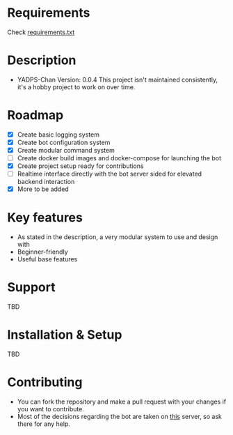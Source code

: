 # Requirements
Check [requirements.txt](https://github.com/pritam42069/yadps-chan/blob/main-(stable)/requirements.txt)


# Description
- YADPS-Chan Version: 0.0.4
This project isn't maintained consistently, it's a hobby project to work on over time.

# Roadmap
 * [x] Create basic logging system
 * [x] Create bot configuration system
 * [x] Create modular command system
 * [ ] Create docker build images and docker-compose for launching the bot
 * [x] Create project setup ready for contributions
 * [ ] Realtime interface directly with the bot server sided for elevated backend interaction
 * [x] More to be added

# Key features
- As stated in the description, a very modular system to use and design with
- Beginner-friendly
- Useful base features

# Support
TBD

# Installation & Setup
TBD

# Contributing
- You can fork the repository and make a pull request with your changes if you want to contribute. 
- Most of the decisions regarding the bot are taken on [this](https://discord.gg/zFBfXDY7RY) server, so ask there for any help.
